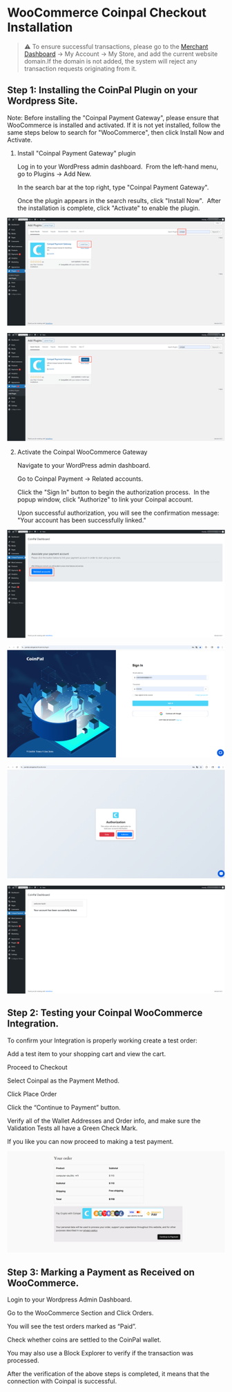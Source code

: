 # WooCommerce Coinpal Checkout Installation

> ⚠ To ensure successful transactions, please go to the [Merchant Dashboard](https://portal.coinpal.io/#/admin/login) → My Account → My Store, and add the current website domain.If the domain is not added, the system will reject any transaction requests originating from it.

## Step 1: Installing the CoinPal Plugin on your Wordpress Site.

Note: Before installing the "Coinpal Payment Gateway", please ensure that WooCommerce is installed and activated.
If it is not yet installed, follow the same steps below to search for "WooCommerce", then click Install Now and Activate.

1.  Install "Coinpal Payment Gateway" plugin

    Log in to your WordPress admin dashboard.
      ﻿
    From the left-hand menu, go to Plugins → Add New.
    
    In the search bar at the top right, type "Coinpal Payment Gateway".
    
    Once the plugin appears in the search results, click "Install Now".
    ﻿
    After the installation is complete, click "Activate" to enable the plugin.
    
![](./img/plug1.png)

![](./img/plug2.png)

2.  Activate the Coinpal WooCommerce Gateway

    Navigate to your WordPress admin dashboard.
    
    Go to Coinpal Payment → Related accounts.
    
    Click the "Sign In" button to begin the authorization process.
    ﻿
    In the popup window, click "Authorize" to link your Coinpal account.
    
    Upon successful authorization, you will see the confirmation message: "Your account has been successfully linked."
    
![](./img/auth1.png)


![](./img/auth2.png)


![](./img/auth3.png)


![](./img/auth4.png)


## Step 2: Testing your Coinpal WooCommerce Integration.

To confirm your Integration is properly working create a test order:

Add a test item to your shopping cart and view the cart.

Proceed to Checkout

Select Coinpal as the Payment Method.

Click Place Order

Click the “Continue to Payment” button.

Verify all of the Wallet Addresses and Order info, and make sure the Validation Tests all have a Green Check Mark.

If you like you can now proceed to making a test payment.

![](./img/wp-checkout.png)

## Step 3: Marking a Payment as Received on WooCommerce.

Login to your Wordpress Admin Dashboard.

Go to the WooCommerce Section and Click Orders.

You will see the test orders marked as “Paid”.

Check whether coins are settled to the CoinPal wallet.

You may also use a Block Explorer to verify if the transaction was processed.

After the verification of the above steps is completed, it means that the connection with Coinpal is successful.





